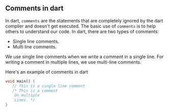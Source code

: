 ## Comments in dart

In dart, `comments` are the statements that are completely ignored by the dart compiler and doesn't get executed.  The basic use of `comments` is to help others to understand our code.  In dart, there are two types of comments: 
- Single line comments.
- Multi line comments.

We use single line comments when we write a comment in a single line. For writing a comment in multiple lines, we use multi-line comments.

Here's an example of comments in dart
```dart
void main() {
   // This is a single line comment
   /* This is a comment
    On multiple
    Lines. */
}
```